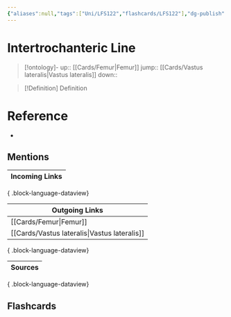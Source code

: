 ```yaml
---
{"aliases":null,"tags":["Uni/LFS122","flashcards/LFS122"],"dg-publish":true,"permalink":"/cards/intertrochanteric-line/","dgPassFrontmatter":true}
---
```


# Intertrochanteric Line

> [!ontology]-
> up:: [[Cards/Femur\|Femur]]
> jump:: [[Cards/Vastus lateralis\|Vastus lateralis]]
> down:: 

> [!Definition] Definition
> 

# Reference
- 

## Mentions
| Incoming Links |
| -------------- |

{ .block-language-dataview}

| Outgoing Links                                  |
| ----------------------------------------------- |
| [[Cards/Femur\|Femur]]                       |
| [[Cards/Vastus lateralis\|Vastus lateralis]] |

{ .block-language-dataview}

| Sources |
| ------- |

{ .block-language-dataview}

## Flashcards 
